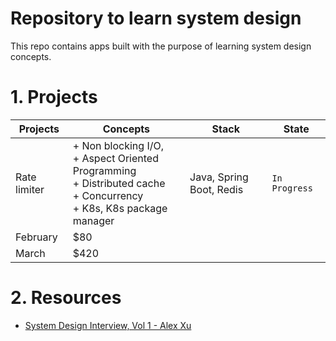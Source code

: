 # Repository to learn system design
This repo contains apps built with the purpose of learning system design concepts.

# 1. Projects

| Projects     | Concepts                                                                                                                              | Stack                    | State         |
|--------------|---------------------------------------------------------------------------------------------------------------------------------------|--------------------------|---------------|
| Rate limiter | + Non blocking I/O, <br/> + Aspect Oriented Programming <br/> + Distributed cache<br/> + Concurrency <br/> + K8s, K8s package manager | Java, Spring Boot, Redis | `In Progress` |
| February     | $80                                                                                                                                   |                          |               |
| March        | $420                                                                                                                                  |                          |               |

# 2. Resources
- [System Design Interview, Vol 1 - Alex Xu](https://www.amazon.com/System-Design-Interview-insiders-Second/dp/B08CMF2CQF)